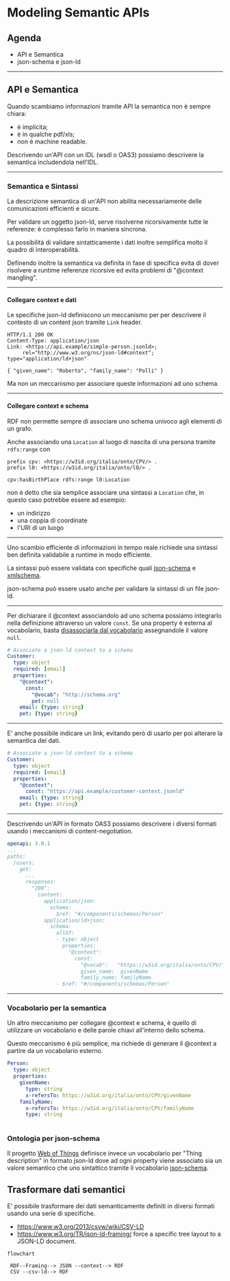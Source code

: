 # Modeling Semantic APIs

## Agenda

- API e Semantica
- json-schema e json-ld

---

## API e Semantica

Quando scambiamo informazioni tramite API
la semantica non è sempre chiara:

- è implicita;
- è in qualche pdf/xls;
- non è machine readable.

Descrivendo un'API con un IDL (wsdl o OAS3)
possiamo descrivere la semantica includendola
nell'IDL.

---

### Semantica e Sintassi

La descrizione semantica di un'API
non abilita necessariamente delle comunicazioni
efficienti e sicure.

Per validare un oggetto json-ld, serve risolverne
ricorsivamente tutte le referenze:
è complesso farlo in maniera sincrona.

La possibilità di validare sintatticamente
i dati inoltre semplifica molto il quadro di interoperabilità.

Definendo inoltre la semantica va
definita in fase di specifica
evita di dover risolvere a runtime
referenze ricorsive
ed evita problemi di "@context mangling".

----

#### Collegare context e dati

Le specifiche json-ld definiscono un meccanismo per
per descrivere il contesto di un content json tramite `Link` header.

```http
HTTP/1.1 200 OK
Content-Type: application/json
Link: <https://api.example/simple-person.jsonld>;
     rel="http://www.w3.org/ns/json-ld#context"; type="application/ld+json"

{ "given_name": "Roberto", "family_name": "Polli" }
```

Ma non un meccanismo per associare queste informazioni ad uno schema.

----

#### Collegare context e schema

RDF non permette sempre di associare uno schema univoco agli
elementi di un grafo.

Anche associando una `Location` al luogo di nascita
di una persona tramite  `rdfs:range` con

```turtle
prefix cpv: <https://w3id.org/italia/onto/CPV/> .
prefix l0: <https://w3id.org/italia/onto/l0/> .

cpv:hasBirthPlace rdfs:range l0:Location
```

non è detto che sia semplice associare una sintassi
a `Location` che, in questo caso potrebbe essere ad esempio:

- un indirizzo
- una coppia di coordinate
- l'URI di un luogo

----

Uno scambio efficiente di informazioni in tempo reale
richiede una sintassi ben definita
validabile a runtime in modo efficiente.

La sintassi può essere validata con specifiche quali
[json-schema]() e [xmlschema]().

json-schema può essere usato anche per validare
la sintassi di un file json-ld.

----

Per dichiarare il @context associandolo ad uno schema
possiamo integrarlo nella definizione attraverso
un valore `const`.
Se una property è esterna al vocabolario,
basta
[disassociarla dal vocabolario](https://w3c.github.io/json-ld-syntax/#example-25-using-the-null-keyword-to-ignore-data)
assegnandole il valore `null`.

```yaml
# Associate a json-ld context to a schema
Customer:
  type: object
  required: [email]
  properties:
    "@context":
      const:
        "@vocab": "http://schema.org"
        pet: null
    email: {type: string}
    pet: {type: string}
```

----

E' anche possibile indicare un link,
evitando però di usarlo per poi alterare
la semantica dei dati.

```yaml
# Associate a json-ld context to a schema
Customer:
  type: object
  required: [email]
  properties:
    "@context":
      const: "https://api.example/customer-context.jsonld"
    email: {type: string}
    pet: {type: string}
```

----

Descrivendo un'API in formato OAS3 possiamo
descrivere i diversi formati usando i meccanismi
di content-negotiation.

```yaml
openapi: 3.0.1
...
paths:
  /users:
    get:
      ...
      responses:
        "200":
          content:
            application/json:
              schema:
                $ref: "#/components/schemas/Person"
            application/ld+json:
              schema:
                allOf:
                - type: object
                  properties:
                    "@context":
                      const:
                        "@vocab":   "https://w3id.org/italia/onto/CPV/"
                        given_name:  givenName
                        family_name: familyName
                - $ref: "#/components/schemas/Person"


```

---

### Vocabolario per la semantica

Un altro meccanismo per collegare @context
e schema, è quello di utilizzare un vocabolario
e delle parole chiavi all'interno dello schema.

Questo meccanismo è più semplice, ma richiede
di generare il @context a partire da un vocabolario esterno.

```yaml
Person:
  type: object
  properties:
    givenName:
      type: string
      x-refersTo: https://w3id.org/italia/onto/CPV/givenName
    familyName:
      x-refersTo: https://w3id.org/italia/onto/CPV/familyName
      type: string
  
```

### Ontologia per json-schema

Il progetto [Web of Things](https://w3.org/ns/td.jsonld) definisce invece
un vocabolario per "Thing description" in formato json-ld dove ad ogni property viene associato
sia un valore semantico che uno sintattico tramite il vocabolario
[json-schema](https://w3.org/ns/json-schema/).

## Trasformare dati semantici

E' possibile trasformare dei dati semanticamente definiti in diversi formati
usando una serie di specifiche.

- https://www.w3.org/2013/csvw/wiki/CSV-LD
- https://www.w3.org/TR/json-ld-framing/ force a specific tree layout to a JSON-LD document.




```mermaid
flowchart

 RDF--Framing--> JSON --context--> RDF
 CSV --csv-ld--> RDF
 
```